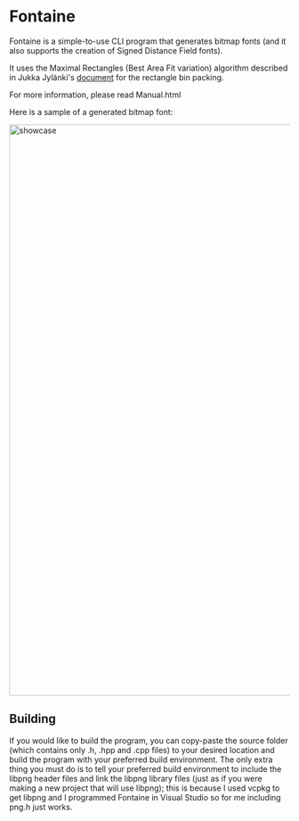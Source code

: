 # Fontaine

Fontaine is a simple-to-use CLI program that generates bitmap fonts (and it also supports the creation of Signed Distance Field fonts).

It uses the Maximal Rectangles (Best Area Fit variation) algorithm described in Jukka Jylänki's [document](https://github.com/juj/RectangleBinPack/blob/master/RectangleBinPack.pdf)
for the rectangle bin packing.

For more information, please read Manual.html

Here is a sample of a generated bitmap font:

<img width="1024" height="1024" alt="showcase" src="https://github.com/user-attachments/assets/fb52c672-ab35-4d2d-9ea1-62b6bf228072" />

## Building

If you would like to build the program, you can copy-paste the source folder (which contains only .h, .hpp and .cpp files) to your
desired location and build the program with your preferred build environment. The only extra thing you must do is to tell your
preferred build environment to include the libpng header files and link the libpng library files (just as if you were making a new
project that will use libpng); this is because I used vcpkg to get libpng and I programmed Fontaine in Visual Studio so for me
including png.h just works.
